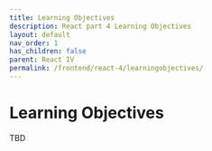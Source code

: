 ```yaml
---
title: Learning Objectives
description: React part 4 Learning Objectives
layout: default
nav_order: 1
has_children: false
parent: React IV
permalink: /frontend/react-4/learningobjectives/
---
```


# Learning Objectives

TBD
